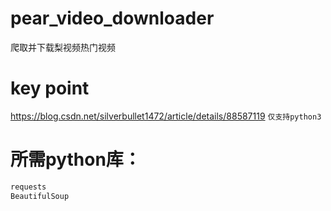 # pear_video_downloader
爬取并下载梨视频热门视频

# key point
https://blog.csdn.net/silverbullet1472/article/details/88587119
`仅支持python3`

# 所需python库：
```bash
requests
BeautifulSoup
```
